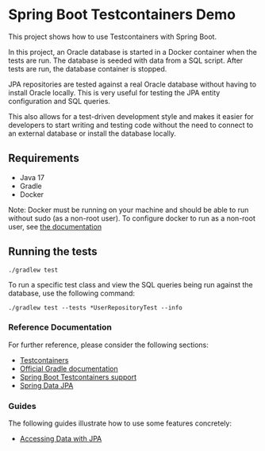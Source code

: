 # Spring Boot Testcontainers Demo

This project shows how to use Testcontainers with Spring Boot.

In this project, an Oracle database is started in a Docker container when the tests are run. The database is seeded with data from a SQL script. After tests are run, the database container is stopped.

JPA repositories are tested against a real Oracle database without having to install Oracle locally. This is very useful for testing the JPA entity configuration and SQL queries.

This also allows for a test-driven development style and makes it easier for developers to start writing and testing code without the need to connect to an external database or install the database locally.

## Requirements

* Java 17
* Gradle
* Docker

Note: Docker must be running on your machine and should be able to run without sudo (as a non-root user). To configure docker to run as a non-root user, see [the documentation](https://docs.docker.com/engine/install/linux-postinstall/)

## Running the tests

```shell
./gradlew test
```
To run a specific test class and view the SQL queries being run against the database, use the following command:

```shell
./gradlew test --tests *UserRepositoryTest --info
```

### Reference Documentation
For further reference, please consider the following sections:

* [Testcontainers](https://java.testcontainers.org/)
* [Official Gradle documentation](https://docs.gradle.org)
* [Spring Boot Testcontainers support](https://docs.spring.io/spring-boot/docs/3.1.3/reference/html/features.html#features.testing.testcontainers)
* [Spring Data JPA](https://docs.spring.io/spring-boot/docs/3.1.3/reference/htmlsingle/index.html#data.sql.jpa-and-spring-data)

### Guides
The following guides illustrate how to use some features concretely:

* [Accessing Data with JPA](https://spring.io/guides/gs/accessing-data-jpa/)
